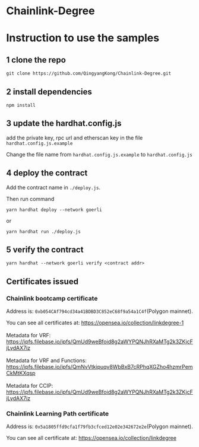 # Chainlink-Degree

# Instruction to use the samples
## 1 clone the repo
```
git clone https://github.com/QingyangKong/Chainlink-Degree.git
```

## 2 install dependencies
```
npm install
```

## 3 update the hardhat.config.js
add the private key, rpc url and etherscan key in the file `hardhat.config.js.example`

Change the file name from `hardhat.config.js.example` to `hardhat.config.js`

## 4 deploy the contract
Add the contract name in `./deploy.js`.

Then run command
```
yarn hardhat deploy --network goerli
```
or 
```
yarn hardhat run ./deploy.js
```

## 5 verify the contract
```
yarn hardhat --network goerli verify <contract addr>
```

## Certificates issued
### Chainlink bootcamp certificate
Address is: `0xb054CAf794cd34a41BDBD3C852eC68f9a54a1C4f`(Polygon mainnet).

You can see all certificates at: https://opensea.io/collection/linkdegree-1 <br><br>
Metadata for VRF: https://ipfs.filebase.io/ipfs/QmUd9weBfoid8g2aWYPQNJhRXaMTg2k3ZKjcFjLydAX7iz <br><br>
Metadata for VRF and Functions: https://ipfs.filebase.io/ipfs/QmNvVtkipuqv8WbBxB7cRPhqXGZho4hzmrPemCkMtKXqsp <br><br>
Metadata for CCIP: https://ipfs.filebase.io/ipfs/QmUd9weBfoid8g2aWYPQNJhRXaMTg2k3ZKjcFjLydAX7iz
### Chainlink Learning Path certificate
Address is: `0x5a1805ffd9cfa1f79fb3cfced12e02e342672e2e`(Polygon mainnet).

You can see all certificate at: https://opensea.io/collection/linkdegree
